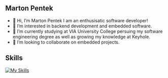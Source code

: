 ## Marton Pentek
- 👋 Hi, I’m Marton Pentek I am an enthusisatic software developer! 
- 👀 I’m interested in backend development and embedded software.
- 🌱 I’m currently studying at VIA University College persuing my software engineering degree as well as growing my knowledge at Keyhole. 
- 💞️ I’m looking to collaborate on embedded projects. 

## Skills
[![My Skills](https://skillicons.dev/icons?i=html,css,c,cpp,cs,py,java,go,postgres,spring,dotnet,linux,git,docker,kubernetes,nginx,azure,heroku,ros,&perline=10)](https://skillicons.dev)

<!---
RunnerM/RunnerM is a ✨ special ✨ repository because its `README.md` (this file) appears on your GitHub profile.
You can click the Preview link to take a look at your changes.
--->
